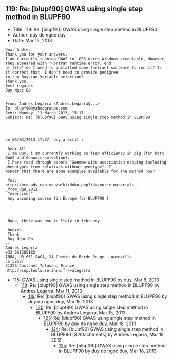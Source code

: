 ## 119: Re: [blupf90] GWAS using single step method in BLUPF90

- Title: 119: Re: [blupf90] GWAS using single step method in BLUPF90
- Author: duy do ngoc duy
- Date: Mar 15, 2013

```
Dear Andres 
Thank you for your answers. 
I am currently running GWAS in	GS3 using Windows executable, However, they appeared with "Fortran runtime error, end
of file",do I need to installed some fortrant software to run it? Is it correct that  I don't need to provide pedigree
to run Baysian Variable selection?
Thank you. 
Best regards 
Duy Ngoc Do 


From: Andres Legarra <Andres.Legarra@...>
To: blupf90@yahoogroups.com 
Sent: Monday, 11 March 2013, 15:17
Subject: Re: [blupf90] GWAS using single step method in BLUPF90
 

 

Le 06/03/2013 17:37, duy a écrit :

 Dear All
 I am Duy, i am currently working on feed efficiency in pig (for both GWAS and Genomic selection).
 I have read through papers "Genome-wide association mapping including phenotypes from relatives without genotype". I
wonder that there are some examples available for the method now?

 Yes:
http://nce.ads.uga.edu/wiki/doku.php?id=course_materials_-_from_uga_2012
 "exercises"
 Any upcoming course (in Europe for BLUPF90 ? 




 Nope, there was one in Italy in february.

 Andres
 Thank 
 Duy Ngoc Do 
-- 
Andres Legarra
+33 561285182
INRA, UR 631 SAGA, 24 Chemin de Borde Rouge - Auzeville
CS 52627
31326 Castanet Tolosan, France
http://snp.toulouse.inra.fr/~alegarra
```

- [115](0115.md): GWAS using single step method in BLUPF90 by duy, Mar 6, 2013
    - [118](0118.md): Re: [blupf90] GWAS using single step method in BLUPF90 by Andres Legarra, Mar 11, 2013
        - [119](0119.md): Re: [blupf90] GWAS using single step method in BLUPF90 by duy do ngoc duy, Mar 15, 2013
            - [120](0120.md): Re: [blupf90] GWAS using single step method in BLUPF90 by Andres Legarra, Mar 15, 2013
                - [123](0123.md): Re: [blupf90] GWAS using single step method in BLUPF90 by duy do ngoc duy, Mar 18, 2013
                    - [124](0124.md): Re: [blupf90] GWAS using single step method in BLUPF90 [3 Attachments] by Andres Legarra, Mar 18, 2013
                        - [125](0125.md): Re: [blupf90] GWAS using single step method in BLUPF90 by duy do ngoc duy, Mar 18, 2013
